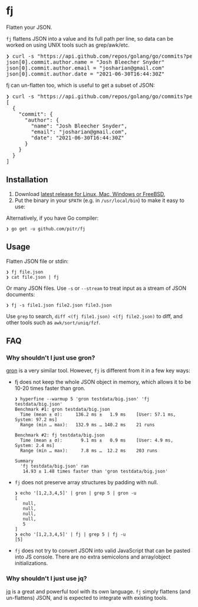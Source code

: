# fj

Flatten your JSON.

`fj` flattens JSON into a value and its full path per line, so data can be worked on using UNIX tools such as grep/awk/etc.

<pre>
❯ curl -s "https://api.github.com/repos/golang/go/commits?per_page=1" | <b>fj</b> | grep commit.author
json[0].commit.author.name = "Josh Bleecher Snyder"
json[0].commit.author.email = "josharian@gmail.com"
json[0].commit.author.date = "2021-06-30T16:44:30Z"
</pre>

fj can un-flatten too, which is useful to get a subset of JSON:

<pre>
❯ curl -s "https://api.github.com/repos/golang/go/commits?per_page=1" | fj | grep commit.author | <b>jf -u</b> | jq
[
  {
    "commit": {
      "author": {
        "name": "Josh Bleecher Snyder",
        "email": "josharian@gmail.com",
        "date": "2021-06-30T16:44:30Z"
      }
    }
  }
]
</pre>

## Installation

1. Download [latest release for Linux, Mac, Windows or FreeBSD](https://github.com/pitr/fj/releases),
2. Put the binary in your `$PATH` (e.g. in `/usr/local/bin`) to make it easy to use:

Alternatively, if you have Go compiler:

```
❯ go get -u github.com/pitr/fj
```

## Usage

Flatten JSON file or stdin:

```
❯ fj file.json
❯ cat file.json | fj
```

Or many JSON files. Use `-s` or `--stream` to treat input as a stream of JSON documents:

```
❯ fj -s file1.json file2.json file3.json
```

Use `grep` to search, `diff <(fj file1.json) <(fj file2.json)` to diff, and other  tools such as `awk/sort/uniq/fzf`.

## FAQ

### Why shouldn't I just use gron?

[gron](https://github.com/tomnomnom/gron) is a very similar tool. However, `fj` is different from it in a few key ways:

- fj does not keep the whole JSON object in memory, which allows it to be 10-20 times faster than gron.

  ```
  ❯ hyperfine --warmup 5 'gron testdata/big.json' 'fj testdata/big.json'
  Benchmark #1: gron testdata/big.json
    Time (mean ± σ):     136.2 ms ±   1.9 ms    [User: 57.1 ms, System: 97.2 ms]
    Range (min … max):   132.9 ms … 140.2 ms    21 runs

  Benchmark #2: fj testdata/big.json
    Time (mean ± σ):       9.1 ms ±   0.9 ms    [User: 4.9 ms, System: 2.4 ms]
    Range (min … max):     7.8 ms …  12.2 ms    203 runs

  Summary
    'fj testdata/big.json' ran
     14.93 ± 1.48 times faster than 'gron testdata/big.json'
  ```

- `fj` does not preserve array structures by padding with null.

  ```
  ❯ echo '[1,2,3,4,5]' | gron | grep 5 | gron -u
  [
     null,
     null,
     null,
     null,
     5
  ]
  ❯ echo '[1,2,3,4,5]' | fj | grep 5 | fj -u
  [5]
  ```

- `fj` does not try to convert JSON into valid JavaScript that can be pasted into JS console. There are no extra semicolons and array/object initializations.

### Why shouldn't I just use jq?
[jq](https://stedolan.github.io/jq/) is a great and powerful tool with its own language. `fj` simply flattens (and un-flattens) JSON, and is expected to integrate with existing tools.
